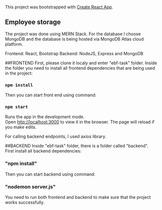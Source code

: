 This project was bootstrapped with [Create React App](https://github.com/facebook/create-react-app).

## Employee storage

The project was done using MERN Stack. For the database I choose MongoDB and the database is being hosted via MongoDB Atlas cloud platform.

Frontend: React, Bootstrap
Backend: NodeJS, Express and MongoDB

##FRONTEND
First, please clone it localy and enter "ebf-task" folder. Inside the folder you need to install all frontend dependencies that are being used in the project:

### `npm install`

Then you can start front end using command:

### `npm start`

Runs the app in the development mode.<br />
Open [http://localhost:3000](http://localhost:3000) to view it in the browser.
The page will reload if you make edits.<br />

For calling backend endpoints, I used axios library.

##BACKEND
Inside "ebf-task" folder, there is a folder called "backend". First install all backend dependencies:

### "npm install"

Then you can start backend using command:

### "nodemon server.js"

You need to run both frontend and backend to make sure that the project works successfully.
